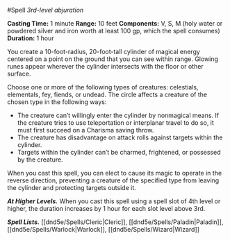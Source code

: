 #Spell
*3rd-level abjuration*

**Casting Time:** 1 minute
**Range:** 10 feet
**Components:** V, S, M (holy water or powdered silver and iron worth at least 100 gp, which the spell consumes)
**Duration:** 1 hour

You create a 10-foot-radius, 20-foot-tall cylinder of magical energy centered on a point on the ground that you can see within range. Glowing runes appear wherever the cylinder intersects with the floor or other surface.

Choose one or more of the following types of creatures: celestials, elementals, fey, fiends, or undead. The circle affects a creature of the chosen type in the following ways:

- The creature can’t willingly enter the cylinder by nonmagical means. If the creature tries to use teleportation or interplanar travel to do so, it must first succeed on a Charisma saving throw.
- The creature has disadvantage on attack rolls against targets within the cylinder.
- Targets within the cylinder can’t be charmed, frightened, or possessed by the creature.

When you cast this spell, you can elect to cause its magic to operate in the reverse direction, preventing a creature of the specified type from leaving the cylinder and protecting targets outside it.

***At Higher Levels.*** When you cast this spell using a spell slot of 4th level or higher, the duration increases by 1 hour for each slot level above 3rd.

***Spell Lists.*** [[dnd5e/Spells/Cleric\|Cleric]], [[dnd5e/Spells/Paladin\|Paladin]], [[dnd5e/Spells/Warlock\|Warlock]], [[dnd5e/Spells/Wizard\|Wizard]]